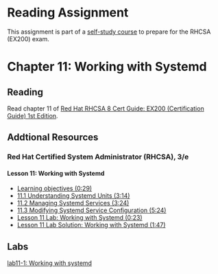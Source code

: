 # Reading Assignment
This assignment is part of a [self-study course](../README.md) to prepare for the RHCSA (EX200) exam.
# Chapter 11: Working with Systemd

## Reading
Read chapter 11 of [Red Hat RHCSA 8 Cert Guide: EX200 (Certification Guide) 1st Edition](https://www.amazon.com/Red-RHCSA-Cert-Guide-Certification-dp-0135938139/dp/0135938139).
## Addtional Resources

### Red Hat Certified System Administrator (RHCSA), 3/e

#### Lesson 11: Working with Systemd
- [Learning objectives (0:29)](https://learning.oreilly.com/videos/red-hat-certified/9780135656495/9780135656495-RCSA_02_11_00)
- [11.1 Understanding Systemd Units (3:14)](https://learning.oreilly.com/videos/red-hat-certified/9780135656495/9780135656495-RCSA_02_11_01)
- [11.2 Managing Systemd Services (3:24)](https://learning.oreilly.com/videos/red-hat-certified/9780135656495/9780135656495-RCSA_02_11_02)
- [11.3 Modifying Systemd Service Configuration (5:24)](https://learning.oreilly.com/videos/red-hat-certified/9780135656495/9780135656495-RCSA_02_11_03)
- [Lesson 11 Lab: Working with Systemd (0:23)](https://learning.oreilly.com/videos/red-hat-certified/9780135656495/9780135656495-RCSA_02_11_04)
- [Lesson 11 Lab Solution: Working with Systemd (1:47)](https://learning.oreilly.com/videos/red-hat-certified/9780135656495/9780135656495-RCSA_02_11_05)

## Labs
[lab11-1: Working with systemd](lab11-1.md)</br>
